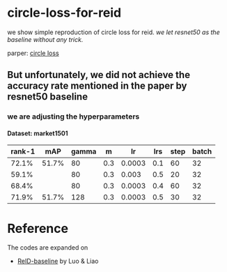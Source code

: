 # circle-loss-for-reid
we show simple reproduction of circle loss for reid. 
*we let resnet50 as the baseline without any trick.*

parper: [circle loss](https://arxiv.org/pdf/2002.10857.pdf) 

## But unfortunately, we did not achieve the accuracy rate mentioned in the paper by resnet50 baseline
### we are adjusting the hyperparameters 
#### Dataset: market1501
| rank-1 | mAP   | gamma | m    | lr     | lrs  | step | batch |
| ------ | ----- | ----- | ---- | ------ | ---- | ---- | ----- |
| 72.1%  | 51.7% | 80    | 0.3  | 0.0003 | 0.1  | 60   | 32    |
| 59.1%  |       | 80    | 0.3  | 0.003  | 0.5  | 20   | 32    |
| 68.4%  |       | 80    | 0.3  | 0.0003 | 0.4  | 60   | 32    |
| 71.9%  | 51.7% | 128   | 0.3  | 0.0003 | 0.5  | 30   | 32    |


# Reference
The codes are expanded on 
- [ReID-baseline](https://github.com/michuanhaohao/deep-person-reid) by Luo & Liao 
